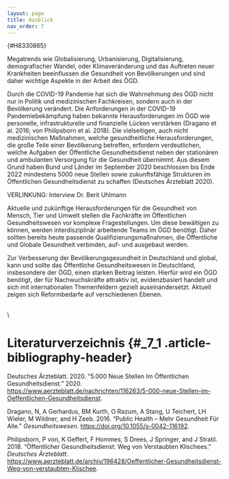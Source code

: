 ```yaml
---
layout: page
title: Ausblick
nav_order: 7
---
```


{#H8330865}

Megatrends wie Globalisierung, Urbanisierung, Digitalisierung,
demografischer Wandel, oder Klimaveränderung und das Auftreten neuer
Krankheiten beeinflussen die Gesundheit von Bevölkerungen und sind daher
wichtige Aspekte in der Arbeit des ÖGD.

Durch die COVID-19 Pandemie hat sich die Wahrnehmung des ÖGD nicht nur
in Politik und medizinischen Fachkreisen, sondern auch in der
Bevölkerung verändert. Die Anforderungen in der COVID-19
Pandemiebekämpfung haben bekannte Herausforderungen im ÖGD wie
personelle, infrastrukturelle und finanzielle Lücken verstärken (Dragano
et al. 2016; von Philipsborn et al. 2018). Die vielseitigen, auch nicht
medizinischen Maßnahmen, welche gesundheitliche Herausforderungen, die
große Teile einer Bevölkerung betreffen, erfordern verdeutlichen, welche
Aufgaben der Öffentliche Gesundheitsdienst neben der stationären und
ambulanten Versorgung für die Gesundheit übernimmt. Aus diesem Grund
haben Bund und Länder im September 2020 beschlossen bis Ende 2022
mindestens 5000 neue Stellen sowie zukunftsfähige Strukturen im
Öffentlichen Gesundheitsdienst zu schaffen (Deutsches Ärzteblatt 2020).

VERLINKUNG: Interview Dr. Berit Uhlmann

Aktuelle und zukünftige Herausforderungen für die Gesundheit von Mensch,
Tier und Umwelt stellen die Fachkräfte im Öffentlichen Gesundheitswesen
vor komplexe Fragestellungen. Um diese bewältigen zu können, werden
interdisziplinär arbeitende Teams im ÖGD benötigt. Daher sollten bereits
heute passende Qualifizierungsmaßnahmen, die Öffentliche und Globale
Gesundheit verbinden, auf- und ausgebaut werden.

Zur Verbesserung der Bevölkerungsgesundheit in Deutschland und global,
kann und sollte das Öffentliche Gesundheitswesen in Deutschland,
insbesondere der ÖGD, einen starken Beitrag leisten. Hierfür wird ein
ÖGD benötigt, der für Nachwuchskräfte attraktiv ist, evidenzbasiert
handelt und sich mit internationalen Themenfeldern gezielt
auseinandersetzt. Aktuell zeigen sich Reformbedarfe auf verschiedenen
Ebenen.

\
\

Literaturverzeichnis {#_7_1 .article-bibliography-header}
====================

Deutsches Ärzteblatt. 2020. “5.000 Neue Stellen Im Öffentlichen
Gesundheitsdienst.” 2020.
https://www.aerzteblatt.de/nachrichten/116263/5-000-neue-Stellen-im-Oeffentlichen-Gesundheitsdienst.

Dragano, N, A Gerhardus, BM Kurth, O Razum, A Stang, U Teichert, LH
Wieler, M Wildner, and H Zeeb. 2016. “Public Health – Mehr Gesundheit
Für Alle.” *Gesundheitswesen*. https://doi.org/10.1055/s-0042-116192.

Philipsborn, P von, K Geffert, F Hommes, S Drees, J Springer, and J
Stratil. 2018. “Öffentlicher Gesundheitsdienst: Weg von Verstaubten
Klischees.” *Deutsches Ärzteblatt*.
https://www.aerzteblatt.de/archiv/196428/Oeffentlicher-Gesundheitsdienst-Weg-von-verstaubten-Klischee.
